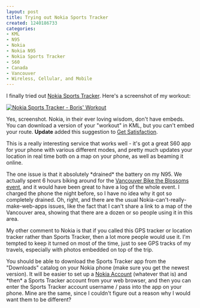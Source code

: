 ```yaml
--- 
layout: post
title: Trying out Nokia Sports Tracker
created: 1240186733
categories: 
- KML
- N95
- Nokia
- Nokia N95
- Nokia Sports Tracker
- S60
- Canada
- Vancouver
- Wireless, Cellular, and Mobile
---
```

<p>I finally tried out <a href="https://sportstracker.nokia.com/">Nokia Sports Tracker</a>. Here's a screenshot of my workout:</p>

<a href="https://sportstracker.nokia.com/nts/workoutdetail/index.do?id=880452"><img alt="Nokia Sports Tracker - Boris' Workout" src="http://www.quicksnapper.com/files/4037/84649652949EBB86EBFF2B_m.png" /></a>

<p>Yes, screenshot. Nokia, in their ever loving wisdom, don't have embeds. You can download a version of your &quot;workout&quot; in KML, but you can't embed your route. <strong>Update</strong> added this suggestion to <a href=http://getsatisfaction.com/nokia/topics/enable_embedding_of_workouts">Get Satisfaction</a>.</p>

<p>This is a really interesting service that works well - it's got a great S60 app for your phone with various different modes, and pretty much updates your location in real time both on a map on your phone, as well as beaming it online.</p>

<p>The one issue is that it absolutely *drained* the battery on my N95. We actually spent 6 hours biking around for the <a href="http://www.slowfoodvancouver.com/index.php/BikeBlossoms/">Vancouver Bike the Blossoms event</a>, and it would have been great to have a log of the whole event. I charged the phone the night before, so I have no idea why it got so completely drained. Oh, right, and there are the usual Nokia-can't-really-make-web-apps issues, like the fact that I can't share a link to a map of the Vancouver area, showing that there are a dozen or so people using it in this area.</p>
<!--break-->
<p>My other comment to Nokia is that if you called this GPS tracker or location tracker rather than Sports Tracker, then a lot more people would use it. I'm tempted to keep it turned on most of the time, just to see GPS tracks of my travels, especially with photos embedded on top of the trip.</p>

<p>You should be able to download the Sports Tracker app from the "Downloads" catalog on your Nokia phone (make sure you get the newest version). It will be easier to set up a <a href="http://accounts.nokia.com">Nokia Account</a> (whatever that is) and *then* a Sports Tracker account from your web browser, and then you can enter the Sports Tracker account username / pass into the app on your phone. Mine are the same, since I couldn't figure out a reason why I would want them to be different?</p>
